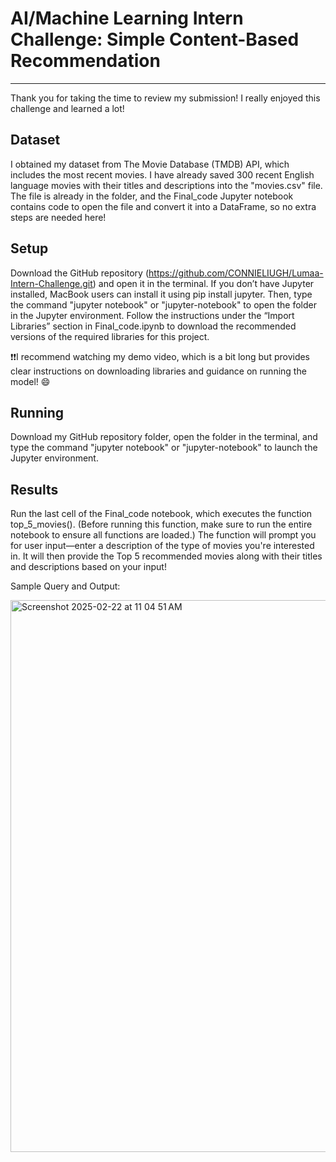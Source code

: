 # AI/Machine Learning Intern Challenge: Simple Content-Based Recommendation
***
Thank you for taking the time to review my submission! I really enjoyed this challenge and learned a lot!

## Dataset

I obtained my dataset from The Movie Database (TMDB) API, which includes the most recent movies. I have already saved 300 recent English language movies with their titles and descriptions into the "movies.csv" file. The file is already in the folder, and the Final_code Jupyter notebook contains code to open the file and convert it into a DataFrame, so no extra steps are needed here!

## Setup

Download the GitHub repository (https://github.com/CONNIELIUGH/Lumaa-Intern-Challenge.git) and open it in the terminal. If you don’t have Jupyter installed, MacBook users can install it using pip install jupyter. Then, type the command "jupyter notebook" or "jupyter-notebook" to open the folder in the Jupyter environment.
Follow the instructions under the “Import Libraries” section in Final_code.ipynb to download the recommended versions of the required libraries for this project.

❗️❗️I recommend watching my demo video, which is a bit long but provides clear instructions on downloading libraries and guidance on running the model! 😄

## Running
Download my GitHub repository folder, open the folder in the terminal, and type the command "jupyter notebook" or "jupyter-notebook" to launch the Jupyter environment.

## Results
Run the last cell of the Final_code notebook, which executes the function top_5_movies(). (Before running this function, make sure to run the entire notebook to ensure all functions are loaded.)
The function will prompt you for user input—enter a description of the type of movies you're interested in. It will then provide the Top 5 recommended movies along with their titles and descriptions based on your input!

Sample Query and Output:

<img width="883" alt="Screenshot 2025-02-22 at 11 04 51 AM" src="https://github.com/user-attachments/assets/e9778090-a637-4960-bf21-65c0b83b1f01" />

